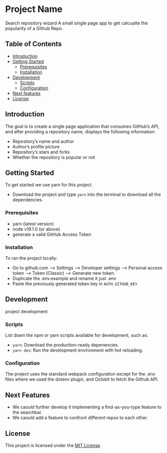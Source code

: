 # Project Name

Search repository wizard
A small single page app to get calcualte the popularity of a Github Repo.

## Table of Contents

- [Introduction](#introduction)
- [Getting Started](#getting-started)
  - [Prerequisites](#prerequisites)
  - [Installation](#installation)
- [Development](#development)
  - [Scripts](#scripts)
  - [Configuration](#configuration)
- [Next features](#next-features)
- [License](#license)

## Introduction

The goal is to create a single page application that consumes GitHub’s API, and after providing a repository name, displays the following information:
- Repository’s name and author
- Author’s profile picture
- Repository’s stars and forks
- Whether the repository is popular or not

## Getting Started

To get started we use yarn for this project.
- Download the project and type `yarn` into the terminal to download all the dependencies.

### Prerequisites

- yarn (latest version)
- node v19.1.0 (or above)
- generate a valid GitHub Access Token

### Installation
To ran the project locally:
- Go to github.com --> Settings --> Developer settings --> Personal access token --> Token (Classic) --> Generate new token.
- Duplicate the .env.example and rename it just .env
- Paste the previously generated token key in `AUTH_GITHUB_KEY`

## Development

project development

### Scripts
List down the npm or yarn scripts available for development, such as:

- `yarn`: Download the production-ready depenencies.
- `yarn dev`: Run the development environment with hot reloading.

### Configuration

The project uses the standard webpack configuration except for the .env files where we used the dotenv plugin, and
Octokit to fetch the Github API.

## Next Features

- We caould further develop it implementing a find-as-you-type feature to the searchbar.
- We caould add a feature to confront different repos to each other.
## License

This project is licensed under the [MIT License](LICENSE).
